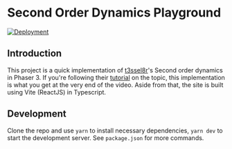# Second Order Dynamics Playground

[![Deployment](https://github.com/smartkiiwii/second-order-dynamics-playground/actions/workflows/build.yml/badge.svg?branch=main)](https://github.com/smartkiiwii/second-order-dynamics-playground/actions/workflows/build.yml)

## Introduction
This project is a quick implementation of [t3ssel8r](https://www.youtube.com/@t3ssel8r)'s Second order dynamics in Phaser 3. If you're following their [tutorial](https://www.youtube.com/watch?v=KPoeNZZ6H4s) on the topic, this implementation is what you get at the very end of the video. Aside from that, the site is built using Vite (ReactJS) in Typescript.

## Development
Clone the repo and use `yarn` to install necessary dependencies, `yarn dev` to start the development server. See `package.json` for more commands.
